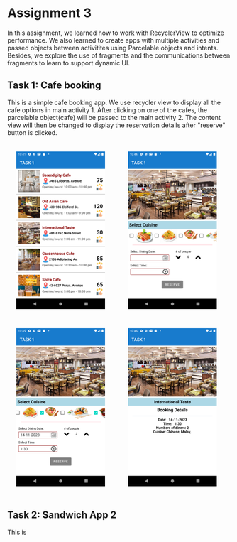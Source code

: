 # Assignment 3

In this assignment, we learned how to work with RecyclerView to optimize performance.  We also learned to create apps with multiple activities and passed objects between activitites using Parcelable objects and intents. Besides, we explore the use of fragments and the communications between fragments to learn to support dynamic UI.

## Task 1: Cafe booking

This is a simple cafe booking app. We use recycler view to display all the cafe options in main activity 1. After clicking on one of the cafes, the parcelable object(cafe) will be passed to the main activity 2. The content view will then be changed to display the reservation details after "reserve" button is clicked. 

<div>
    <img src="images/image.png" width="200" height="auto" style="margin: 10px; padding: 10px;">
    &nbsp;
    <img src="images/image-1.png" width="200" height="auto" style="margin: 10px; padding: 10px;">
    &nbsp;
    <img src="images/image-2.png" width="200" height="auto" style="margin: 10px; padding: 10px;">
    &nbsp;
    <img src="images/image-3.png" width="200" height="auto" style="margin: 10px; padding: 10px;">
</div>

## Task 2: Sandwich App 2

This is 